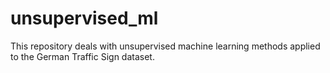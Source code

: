 # unsupervised_ml
This repository deals with unsupervised machine learning methods applied to the German Traffic Sign dataset.
